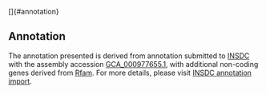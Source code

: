 []{#annotation}

Annotation
----------

The annotation presented is derived from annotation submitted to
[INSDC](http://www.insdc.org) with the assembly accession
[GCA\_000977655.1](http://www.ebi.ac.uk/ena/data/view/GCA_000977655.1),
with additional non-coding genes derived from
[Rfam](http://rfam.xfam.org/). For more details, please visit [INSDC
annotation
import](http://ensemblgenomes.org/info/data/insdc_annotation).
